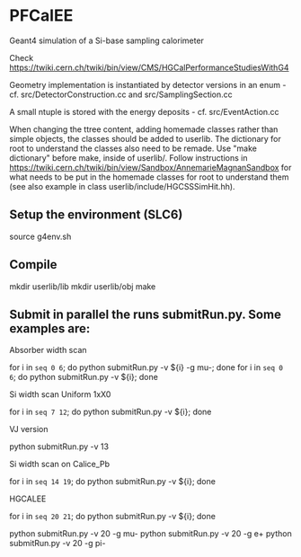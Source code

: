 # PFCalEE

Geant4 simulation of a Si-base sampling calorimeter

Check https://twiki.cern.ch/twiki/bin/view/CMS/HGCalPerformanceStudiesWithG4

Geometry implementation is instantiated by detector versions in an enum - cf. src/DetectorConstruction.cc and src/SamplingSection.cc

A small ntuple is stored with the energy deposits - cf. src/EventAction.cc 

When changing the ttree content, adding homemade classes rather than
simple objects, the classes should be added to userlib. The dictionary
for root to understand the classes also need to be remade. Use "make
dictionary" before make, inside of userlib/. Follow instructions in
https://twiki.cern.ch/twiki/bin/view/Sandbox/AnnemarieMagnanSandbox
for what needs to be put in the homemade classes for root to
understand them (see also example in class userlib/include/HGCSSSimHit.hh).

## Setup the environment (SLC6)

source g4env.sh

## Compile
mkdir userlib/lib
mkdir userlib/obj
make


## Submit in parallel the runs submitRun.py. Some examples are:

Absorber width scan

for i in `seq 0 6`; do python submitRun.py -v ${i} -g mu-; done
for i in `seq 0 6`; do python submitRun.py -v ${i}; done

Si width scan Uniform 1xX0

for i in `seq 7 12`; do python submitRun.py -v ${i}; done

VJ version

python submitRun.py -v 13

Si width scan on Calice_Pb

for i in `seq 14 19`; do python submitRun.py -v ${i}; done

HGCALEE

for i in `seq 20 21`; do python submitRun.py -v ${i}; done

python submitRun.py -v 20 -g mu-
python submitRun.py -v 20 -g e+
python submitRun.py -v 20 -g pi-

